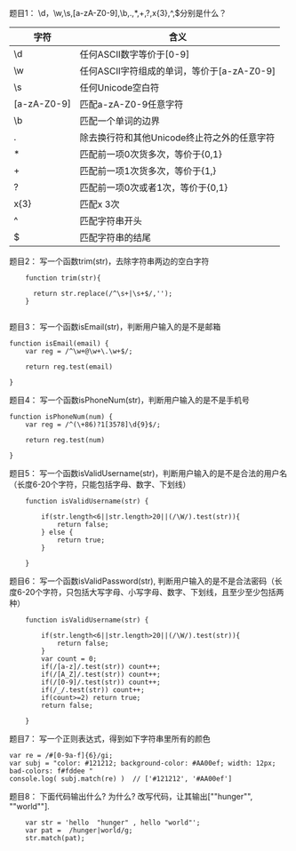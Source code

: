 题目1： \d，\w,\s,[a-zA-Z0-9],\b,.,*,+,?,x{3},^,$分别是什么？

|字符|含义|
|---|---|
|\d|任何ASCII数字等价于\[0-9]|
|\w|任何ASCII字符组成的单词，等价于\[a-zA-Z0-9]|
|\s|任何Unicode空白符|
|[a-zA-Z0-9]|匹配a-zA-Z0-9任意字符|
|\b|匹配一个单词的边界|
|.|除去换行符和其他Unicode终止符之外的任意字符|
|*|匹配前一项0次货多次，等价于{0,1}|
|+|匹配前一项1次货多次，等价于{1,}|
|?|匹配前一项0次或者1次，等价于{0,1}|
|x{3}|匹配x 3次|
|^|匹配字符串开头|
|$|匹配字符串的结尾|


题目2： 写一个函数trim(str)，去除字符串两边的空白字符

```
    function trim(str){
    
      return str.replace(/^\s+|\s+$/,'');
    }
    
```

题目3： 写一个函数isEmail(str)，判断用户输入的是不是邮箱


```
function isEmail(email) {
    var reg = /^\w+@\w+\.\w+$/;

    return reg.test(email) 

}
```
题目4： 写一个函数isPhoneNum(str)，判断用户输入的是不是手机号
```
function isPhoneNum(num) {
    var reg = /^(\+86)?1[3578]\d{9}$/;

    return reg.test(num) 

}

```
题目5： 写一个函数isValidUsername(str)，判断用户输入的是不是合法的用户名（长度6-20个字符，只能包括字母、数字、下划线）

```
    function isValidUsername(str) {
    
        if(str.length<6||str.length>20||(/\W/).test(str)){
            return false;
        } else {
            return true;
        }
    
    }

```


题目6： 写一个函数isValidPassword(str), 判断用户输入的是不是合法密码（长度6-20个字符，只包括大写字母、小写字母、数字、下划线，且至少至少包括两种）
```
    function isValidUsername(str) {
    
        if(str.length<6||str.length>20||(/\W/).test(str)){
            return false;
        } 
        var count = 0;
        if(/[a-z]/.test(str)) count++;
        if(/[A_Z]/.test(str)) count++;
        if(/[0-9]/.test(str)) count++;
        if(/_/.test(str)) count++;
        if(count>=2) return true;
        return false;
    
    }

```
题目7： 写一个正则表达式，得到如下字符串里所有的颜色
```
var re = /#[0-9a-f]{6}/gi;
var subj = "color: #121212; background-color: #AA00ef; width: 12px; bad-colors: f#fddee "
console.log( subj.match(re) )  // ['#121212', '#AA00ef']
```

题目8： 下面代码输出什么? 为什么? 改写代码，让其输出[""hunger"", ""world""].
```
    var str = 'hello  "hunger" , hello "world"';
    var pat =  /hunger|world/g;
    str.match(pat);

```
